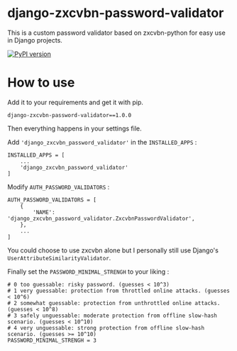# django-zxcvbn-password-validator

This is a custom password validator based on zxcvbn-python for easy use in Django projects.

[![PyPI version](https://badge.fury.io/py/django-zxcvbn-password-validator.svg)](https://badge.fury.io/py/django-zxcvbn-password-validator)

# How to use

Add it to your requirements and get it with pip.

	django-zxcvbn-password-validator==1.0.0

Then everything happens in your settings file.

Add `'django_zxcvbn_password_validator'` in the `INSTALLED_APPS` :

	INSTALLED_APPS = [
		...
		'django_zxcvbn_password_validator'
	]

Modify `AUTH_PASSWORD_VALIDATORS` :

	AUTH_PASSWORD_VALIDATORS = [
		{
			'NAME': 'django_zxcvbn_password_validator.ZxcvbnPasswordValidator',
		},
		...
	]

You could choose to use zxcvbn alone but I personally still use  Django's `UserAttributeSimilarityValidator`.

Finally set the `PASSWORD_MINIMAL_STRENGH` to your liking :

	# 0 too guessable: risky password. (guesses < 10^3)
	# 1 very guessable: protection from throttled online attacks. (guesses < 10^6)
	# 2 somewhat guessable: protection from unthrottled online attacks. (guesses < 10^8)
	# 3 safely unguessable: moderate protection from offline slow-hash scenario. (guesses < 10^10)
	# 4 very unguessable: strong protection from offline slow-hash scenario. (guesses >= 10^10)
	PASSWORD_MINIMAL_STRENGH = 3

